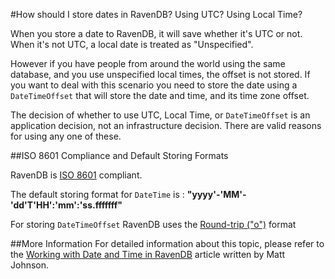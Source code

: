 #How should I store dates in RavenDB? Using UTC? Using Local Time?

When you store a date to RavenDB, it will save whether it's UTC or not.  When it's not UTC, a local date is treated as "Unspecified".
  
However if you have people from around the world using the same database, and you use unspecified local times, the offset is not stored. If you want to deal with this scenario you need to store the date using a `DateTimeOffset` that will store the date and time, and its time zone offset.

The decision of whether to use UTC, Local Time, or `DateTimeOffset` is an application decision, not an infrastructure decision.  There are valid reasons for using any one of these.


##ISO 8601 Compliance and Default Storing Formats

RavenDB is [ISO 8601](https://www.iso.org/iso-8601-date-and-time-format.html) compliant.   

The default storing format for `DateTime` is :  **"yyyy'-'MM'-'dd'T'HH':'mm':'ss.fffffff"**

For storing `DateTimeOffset` RavenDB uses the [Round-trip ("o")](https://docs.microsoft.com/en-us/dotnet/standard/base-types/standard-date-and-time-format-strings#Roundtrip) format

##More Information
For detailed information about this topic, please refer to the [Working with Date and Time in RavenDB](http://codeofmatt.com/2015/01/25/date-and-time-in-ravendb/) article written by Matt Johnson.
